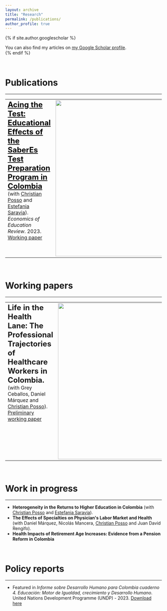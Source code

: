 ```yaml
---
layout: archive
title: "Research"
permalink: /publications/
author_profile: true
---
```


{% if site.author.googlescholar %}
  <div class="wordwrap">You can also find my articles on <a href="{{site.author.googlescholar}}" target="_blank">my Google Scholar profile</a>.</div>
{% endif %}

&nbsp;

# Publications
<hr>

<table style="border-collapse: collapse; width: 100%; border: none;">
  <tr style="border: none;">
    <td style="border: none; vertical-align: top;">
      <a href="https://doi.org/10.1016/j.econedurev.2023.102459" style="font-size: 1.5em; font-weight: bold; color: black;" target="_blank">Acing the Test: Educational Effects of the SaberEs Test Preparation Program in Colombia</a><br>
      (with <a href="https://sites.google.com/site/christianpossosuarez/" target="_blank">Christian Posso</a> and <a href="https://sites.google.com/view/estefaniasaravia" target="_blank">Estefania Saravia</a>).<br>
      <em>Economics of Education Review</em>. 2023.<br>  
  <a href="https://repositorio.banrep.gov.co/server/api/core/bitstreams/e796ab63-3c19-4c29-9282-afcc8fff00d6/content" target="_blank">Working paper</a>
    </td>
    <td style="border: none; vertical-align: top; text-align: left;">
      <img src="/images/acing.jpg" style="width:500px;">
    </td>
  </tr>
</table>

&nbsp;

# Working papers
<hr>

<table style="border-collapse: collapse; width: 100%; border: none;">
  <tr style="border: none;">
    <td style="border: none; vertical-align: top;">
      <span style="font-size: 1.5em; font-weight: bold;">Life in the Health Lane: The Professional Trajectories of Healthcare Workers in Colombia.</span><br>
      (with Grey Ceballos, Daniel Márquez and <a href="https://sites.google.com/site/christianpossosuarez/" target="_blank">Christian Posso</a>).<br>
      <a href="https://PabloUribeB.github.io/files/Draft_LifeintheHealthLane.pdf" target="_blank">Preliminary working paper</a>
    </td>
    <td style="border: none; vertical-align: top; text-align: right;">
      <img src="/images/fastlane.png" style="width:500px;">
    </td>
  </tr>
</table>

&nbsp;

# Work in progress
<hr>

- **Heterogeneity in the Returns to Higher Education in Colombia** (with <a href="https://sites.google.com/site/christianpossosuarez/" target="_blank">Christian Posso</a> and <a href="https://sites.google.com/view/estefaniasaravia" target="_blank">Estefania Saravia</a>).
- **The Effects of Specialties on Physician's Labor Market and Health** (with Daniel Márquez, Nicolás Mancera, <a href="https://sites.google.com/site/christianpossosuarez/" target="_blank">Christian Posso</a> and Juan David Rengifo).
- **Health Impacts of Retirement Age Increases: Evidence from a Pension Reform in Colombia**

&nbsp;

# Policy reports
<hr>

- Featured in *Informe sobre Desarrollo Humano para Colombia cuaderno 4. Educación: Motor de Igualdad, crecimiento y Desarrollo Humano*. United Nations Development Programme (UNDP) - 2023. <a href="https://PabloUribeB.github.io/files/undp.pdf" target="_blank">Download here</a>
